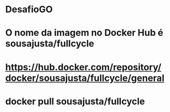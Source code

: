 # DesafioGO
# O nome da imagem no Docker Hub é sousajusta/fullcycle
# https://hub.docker.com/repository/docker/sousajusta/fullcycle/general
# docker pull sousajusta/fullcycle
